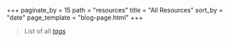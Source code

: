 +++
paginate_by = 15
path = "resources"
title = "All Resources"
sort_by = "date"
page_template = "blog-page.html"
+++

> List of all *[tags](/tags)*   

